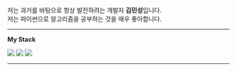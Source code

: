 

저는 과거를 바탕으로 항상 발전하려는 개발자 <b>김민성</b>입니다.  <br>
저는 파이썬으로 알고리즘을 공부하는 것을 매우 좋아합니다. 

---

<b>My Stack</b>
<p>
<img src="https://img.shields.io/badge/Flask-darkgray?style=flat-square&logo=Flask&logoColor=black"> <img src="https://img.shields.io/badge/Python-blue?style=flat-square&logo=Python&logoColor=white">  <img src="https://img.shields.io/badge/Linux-orange?style=flat-square&logo=Linux&logoColor=white">
</p>
<hr>
